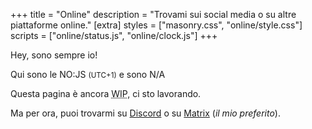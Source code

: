 +++
title = "Online"
description = "Trovami sui social media o su altre piattaforme online."
[extra]
styles = ["masonry.css", "online/style.css"]
scripts = ["online/status.js", "online/clock.js"]
+++

Hey, sono sempre io!

Qui sono le <time id="clock"><noscript>NO:JS</noscript></time> <small>(UTC+1)</small> e sono <span id="online-indicator"><noscript>N/A</noscript></span>


Questa pagina è ancora <abbr title="Work In Progress">WIP</abbr>, ci sto lavorando.

Ma per ora, puoi trovarmi su [Discord](https://discord.sadyn.it/) o su [Matrix](https://matrix.to/#/@mambuco:matrix.org) (*il mio preferito*).
